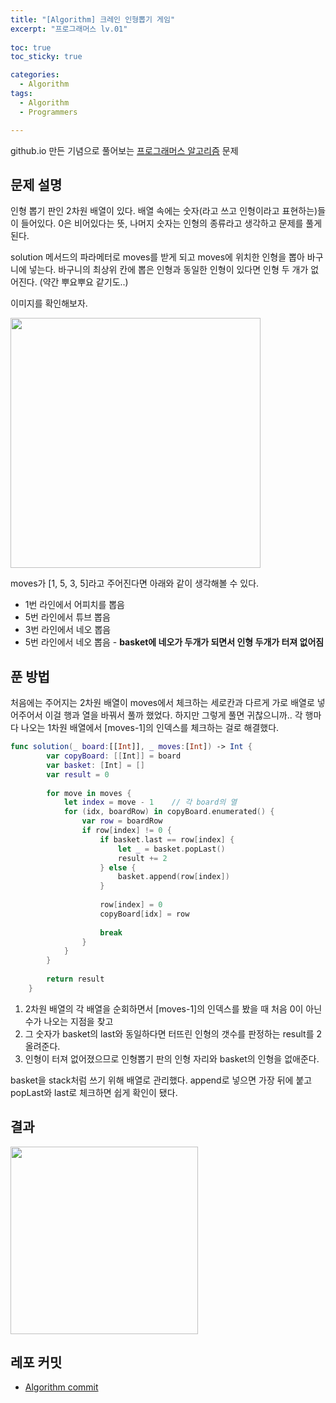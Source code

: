 ```yaml
---
title: "[Algorithm] 크레인 인형뽑기 게임"
excerpt: "프로그래머스 lv.01"
  
toc: true
toc_sticky: true

categories:
  - Algorithm
tags:
  - Algorithm
  - Programmers

---
```


github.io 만든 기념으로 풀어보는 [프로그래머스 알고리즘](https://school.programmers.co.kr/learn/courses/30/lessons/64061) 문제


## 문제 설명
인형 뽑기 판인 2차원 배열이 있다. 배열 속에는 숫자(라고 쓰고 인형이라고 표현하는)들이 들어있다.
0은 비어있다는 뜻, 나머지 숫자는 인형의 종류라고 생각하고 문제를 풀게 된다.

solution 메서드의 파라메터로 moves를 받게 되고 moves에 위치한 인형을 뽑아 바구니에 넣는다.
바구니의 최상위 칸에 뽑은 인형과 동일한 인형이 있다면 인형 두 개가 없어진다. (약간 뿌요뿌요 같기도..)

이미지를 확인해보자.

<img src="https://user-images.githubusercontent.com/22000470/179245755-5a8e73d2-406c-46e1-acdc-f278bc65ed18.png" width="400">

moves가 [1, 5, 3, 5]라고 주어진다면 아래와 같이 생각해볼 수 있다.
- 1번 라인에서 어피치를 뽑음
- 5번 라인에서 튜브 뽑음
- 3번 라인에서 네오 뽑음
- 5번 라인에서 네오 뽑음 - **basket에 네오가 두개가 되면서 인형 두개가 터져 없어짐**

## 푼 방법

처음에는 주어지는 2차원 배열이 moves에서 체크하는 세로칸과 다르게 가로 배열로 넣어주어서 이걸 행과 열을 바꿔서 풀까 했었다.
하지만 그렇게 풀면 귀찮으니까.. 각 행마다 나오는 1차원 배열에서 [moves-1]의 인덱스를 체크하는 걸로 해결했다.

```swift
func solution(_ board:[[Int]], _ moves:[Int]) -> Int {
        var copyBoard: [[Int]] = board
        var basket: [Int] = []
        var result = 0
        
        for move in moves {
            let index = move - 1    // 각 board의 열
            for (idx, boardRow) in copyBoard.enumerated() {
                var row = boardRow
                if row[index] != 0 {
                    if basket.last == row[index] {
                        let _ = basket.popLast()
                        result += 2
                    } else {
                        basket.append(row[index])
                    }
                    
                    row[index] = 0
                    copyBoard[idx] = row
                    
                    break
                }
            }
        }
        
        return result
    }
```

1. 2차원 배열의 각 배열을 순회하면서 [moves-1]의 인덱스를 봤을 때 처음 0이 아닌 수가 나오는 지점을 찾고
2. 그 숫자가 basket의 last와 동일하다면 터뜨린 인형의 갯수를 판정하는 result를 2 올려준다.
3. 인형이 터져 없어졌으므로 인형뽑기 판의 인형 자리와 basket의 인형을 없애준다.

basket을 stack처럼 쓰기 위해 배열로 관리했다. append로 넣으면 가장 뒤에 붙고 popLast와 last로 체크하면 쉽게 확인이 됐다.



## 결과

<img src="https://user-images.githubusercontent.com/22000470/179247106-33ced3d9-6965-49f5-a3d9-9c6783ffce41.png" width="300">


## 레포 커밋
- [Algorithm commit](https://github.com/eunjooChoi/algorithm/commit/c9a0a6c7f4bb1b819384f86388749537a600d66a)
